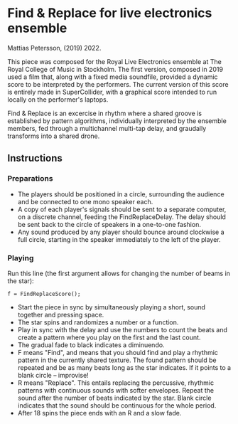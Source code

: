 # Find & Replace for live electronics ensemble
 Mattias Petersson, (2019) 2022.
 
 This piece was composed for the Royal Live Electronics ensemble at The Royal College of Music in Stockholm. The first version, composed in 2019 used a film that, along with a fixed media soundfile, provided a dynamic score to be interpreted by the performers. The current version of this score is entirely made in SuperCollider, with a graphical score intended to run locally on the performer's laptops.
 
 Find & Replace is an excercise in rhythm where a shared groove is established by pattern algorithms, individually interpreted by the ensemble members,
 fed through a multichannel multi-tap delay, and graudally transforms into a shared drone.

## Instructions

### Preparations
- The players should be positioned in a circle, surrounding the audience
and be connected to one mono speaker each.
- A copy of each player's signals should be sent to a separate computer,
on a discrete channel, feeding the FindReplaceDelay. The delay should be
sent back to the circle of speakers in a one-to-one fashion.
- Any sound produced by any player should bounce around clockwise a full circle,
starting in the speaker immediately to the left of the player.

### Playing
Run this line (the first argument allows for changing the number of beams in the star):

```f = FindReplaceScore();```

- Start the piece in sync by simultaneously playing a short, sound together and pressing space. 
- The star spins and randomizes a number or a function.
- Play in sync with the delay and use the numbers to count the beats and create a pattern where you play on the first and the last count.
- The gradual fade to black indicates a diminuendo.
- F means "Find", and means that you should find and play a rhythmic pattern in the currently shared texture. The found pattern should be repeated and be as many beats long as the star indicates. If it points to a blank circle – improvise!
- R means "Replace". This entails replacing the percussive, rhythmic patterns with continuous sounds with softer envelopes. Repeat the sound after the number of beats indicated by the star. Blank circle indicates that the sound should be continuous for the whole period.
- After 18 spins the piece ends with an R and a slow fade.

